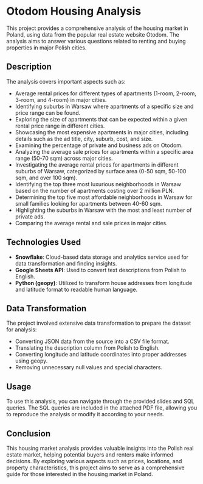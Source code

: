 # Otodom Housing Analysis

This project provides a comprehensive analysis of the housing market in Poland, using data from the popular real estate website Otodom. The analysis aims to answer various questions related to renting and buying properties in major Polish cities.

## Description

The analysis covers important aspects such as:

- Average rental prices for different types of apartments (1-room, 2-room, 3-room, and 4-room) in major cities.
- Identifying suburbs in Warsaw where apartments of a specific size and price range can be found.
- Exploring the size of apartments that can be expected within a given rental price range in different cities.
- Showcasing the most expensive apartments in major cities, including details such as the ad title, city, suburb, cost, and size.
- Examining the percentage of private and business ads on Otodom.
- Analyzing the average sale prices for apartments within a specific area range (50-70 sqm) across major cities.
- Investigating the average rental prices for apartments in different suburbs of Warsaw, categorized by surface area (0-50 sqm, 50-100 sqm, and over 100 sqm).
- Identifying the top three most luxurious neighborhoods in Warsaw based on the number of apartments costing over 2 million PLN.
- Determining the top five most affordable neighborhoods in Warsaw for small families looking for apartments between 40-60 sqm.
- Highlighting the suburbs in Warsaw with the most and least number of private ads.
- Comparing the average rental and sale prices in major cities.

## Technologies Used

- **Snowflake**: Cloud-based data storage and analytics service used for data transformation and finding insights.
- **Google Sheets API**: Used to convert text descriptions from Polish to English.
- **Python (geopy)**: Utilized to transform house addresses from longitude and latitude format to readable human language.

## Data Transformation

The project involved extensive data transformation to prepare the dataset for analysis:

- Converting JSON data from the source into a CSV file format.
- Translating the description column from Polish to English.
- Converting longitude and latitude coordinates into proper addresses using geopy.
- Removing unnecessary null values and special characters.

## Usage

To use this analysis, you can navigate through the provided slides and SQL queries. The SQL queries are included in the attached PDF file, allowing you to reproduce the analysis or modify it according to your needs.

## Conclusion

This housing market analysis provides valuable insights into the Polish real estate market, helping potential buyers and renters make informed decisions. By exploring various aspects such as prices, locations, and property characteristics, this project aims to serve as a comprehensive guide for those interested in the housing market in Poland.
